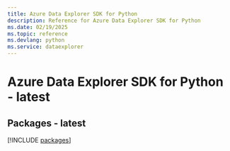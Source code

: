 ```yaml
---
title: Azure Data Explorer SDK for Python
description: Reference for Azure Data Explorer SDK for Python
ms.date: 02/19/2025
ms.topic: reference
ms.devlang: python
ms.service: dataexplorer
---
```

# Azure Data Explorer SDK for Python - latest
## Packages - latest
[!INCLUDE [packages](data-explorer-index.md)]